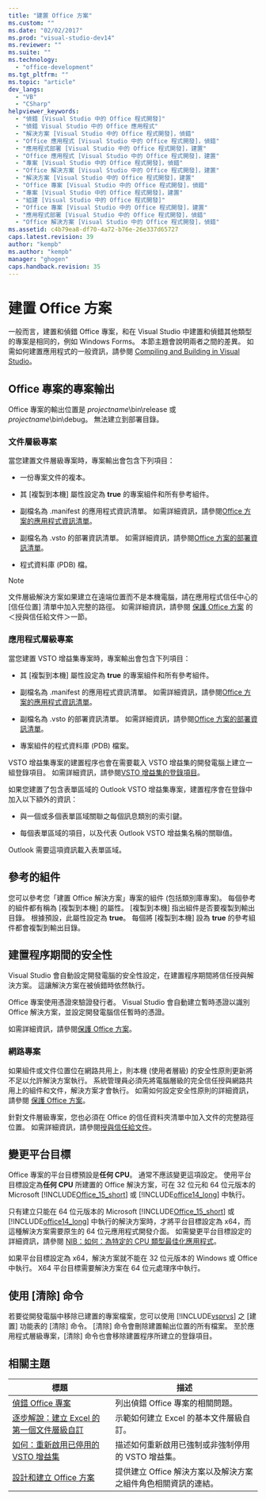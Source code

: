 ```yaml
---
title: "建置 Office 方案"
ms.custom: ""
ms.date: "02/02/2017"
ms.prod: "visual-studio-dev14"
ms.reviewer: ""
ms.suite: ""
ms.technology: 
  - "office-development"
ms.tgt_pltfrm: ""
ms.topic: "article"
dev_langs: 
  - "VB"
  - "CSharp"
helpviewer_keywords: 
  - "偵錯 [Visual Studio 中的 Office 程式開發]"
  - "偵錯 Visual Studio 中的 Office 應用程式"
  - "解決方案 [Visual Studio 中的 Office 程式開發]，偵錯"
  - "Office 應用程式 [Visual Studio 中的 Office 程式開發]，偵錯"
  - "應用程式部署 [Visual Studio 中的 Office 程式開發]，建置"
  - "Office 應用程式 [Visual Studio 中的 Office 程式開發]，建置"
  - "專案 [Visual Studio 中的 Office 程式開發]，偵錯"
  - "Office 解決方案 [Visual Studio 中的 Office 程式開發]，建置"
  - "解決方案 [Visual Studio 中的 Office 程式開發]，建置"
  - "Office 專案 [Visual Studio 中的 Office 程式開發]，偵錯"
  - "專案 [Visual Studio 中的 Office 程式開發]，建置"
  - "組建 [Visual Studio 中的 Office 程式開發]"
  - "Office 專案 [Visual Studio 中的 Office 程式開發]，建置"
  - "應用程式部署 [Visual Studio 中的 Office 程式開發]，偵錯"
  - "Office 解決方案 [Visual Studio 中的 Office 程式開發]，偵錯"
ms.assetid: c4b79ea8-df70-4a72-b76e-26e337d65727
caps.latest.revision: 39
author: "kempb"
ms.author: "kempb"
manager: "ghogen"
caps.handback.revision: 35
---
```

# 建置 Office 方案
  一般而言，建置和偵錯 Office 專案，和在 Visual Studio 中建置和偵錯其他類型的專案是相同的，例如 Windows Forms。 本節主題會說明兩者之間的差異。 如需如何建置應用程式的一般資訊，請參閱 [Compiling and Building in Visual Studio](../ide/compiling-and-building-in-visual-studio.md)。  
  
## Office 專案的專案輸出  
 Office 專案的輸出位置是 *projectname*\\bin\\release 或 *projectname*\\bin\\debug。 無法建立到部署目錄。  
  
### 文件層級專案  
 當您建置文件層級專案時，專案輸出會包含下列項目：  
  
-   一份專案文件的複本。  
  
-   其 \[複製到本機\] 屬性設定為 **true** 的專案組件和所有參考組件。  
  
-   副檔名為 .manifest 的應用程式資訊清單。 如需詳細資訊，請參閱[Office 方案的應用程式資訊清單](../vsto/application-manifests-for-office-solutions.md)。  
  
-   副檔名為 .vsto 的部署資訊清單。 如需詳細資訊，請參閱[Office 方案的部署資訊清單](../vsto/deployment-manifests-for-office-solutions.md)。  
  
-   程式資料庫 \(PDB\) 檔。  
  
> [!NOTE]  
>  文件層級解決方案如果建立在遠端位置而不是本機電腦，請在應用程式信任中心的 \[信任位置\] 清單中加入完整的路徑。 如需詳細資訊，請參閱 [保護 Office 方案](../vsto/securing-office-solutions.md) 的＜授與信任給文件＞一節。  
  
### 應用程式層級專案  
 當您建置 VSTO 增益集專案時，專案輸出會包含下列項目：  
  
-   其 \[複製到本機\] 屬性設定為 **true** 的專案組件和所有參考組件。  
  
-   副檔名為 .manifest 的應用程式資訊清單。 如需詳細資訊，請參閱[Office 方案的應用程式資訊清單](../vsto/application-manifests-for-office-solutions.md)。  
  
-   副檔名為 .vsto 的部署資訊清單。 如需詳細資訊，請參閱[Office 方案的部署資訊清單](../vsto/deployment-manifests-for-office-solutions.md)。  
  
-   專案組件的程式資料庫 \(PDB\) 檔案。  
  
 VSTO 增益集專案的建置程序也會在需要載入 VSTO 增益集的開發電腦上建立一組登錄項目。 如需詳細資訊，請參閱[VSTO 增益集的登錄項目](../vsto/registry-entries-for-vsto-add-ins.md)。  
  
 如果您建置了包含表單區域的 Outlook VSTO 增益集專案，建置程序會在登錄中加入以下額外的資訊：  
  
-   與一個或多個表單區域關聯之每個訊息類別的索引鍵。  
  
-   每個表單區域的項目，以及代表 Outlook VSTO 增益集名稱的關聯值。  
  
 Outlook 需要這項資訊載入表單區域。  
  
## 參考的組件  
 您可以參考您「建置 Office 解決方案」專案的組件 \(包括類別庫專案\)。 每個參考的組件都有稱為 \[複製到本機\] 的屬性。 \[複製到本機\] 指出組件是否要複製到輸出目錄。 根據預設，此屬性設定為 **true**。 每個將 \[複製到本機\] 設為 **true** 的參考組件都會複製到輸出目錄。  
  
## 建置程序期間的安全性  
 Visual Studio 會自動設定開發電腦的安全性設定，在建置程序期間將信任授與解決方案。 這讓解決方案在被偵錯時依然執行。  
  
 Office 專案使用憑證來驗證發行者。 Visual Studio 會自動建立暫時憑證以識別 Office 解決方案，並設定開發電腦信任暫時的憑證。  
  
 如需詳細資訊，請參閱[保護 Office 方案](../vsto/securing-office-solutions.md)。  
  
### 網路專案  
 如果組件或文件位置位在網路共用上，則本機 \(使用者層級\) 的安全性原則更新將不足以允許解決方案執行。 系統管理員必須先將電腦層級的完全信任授與網路共用上的組件和文件，解決方案才會執行。 如需如何設定安全性原則的詳細資訊，請參閱 [保護 Office 方案](../vsto/securing-office-solutions.md)。  
  
 針對文件層級專案，您也必須在 Office 的信任資料夾清單中加入文件的完整路徑位置。 如需詳細資訊，請參閱[授與信任給文件](../vsto/granting-trust-to-documents.md)。  
  
## 變更平台目標  
 Office 專案的平台目標預設是**任何 CPU**。 通常不應該變更這項設定。 使用平台目標設定為**任何 CPU** 所建置的 Office 解決方案，可在 32 位元和 64 位元版本的 Microsoft  [!INCLUDE[Office_15_short](../vsto/includes/office-15-short-md.md)] 或 [!INCLUDE[office14_long](../vsto/includes/office14-long-md.md)] 中執行。  
  
 只有建立只能在 64 位元版本的 Microsoft [!INCLUDE[Office_15_short](../vsto/includes/office-15-short-md.md)] 或 [!INCLUDE[office14_long](../vsto/includes/office14-long-md.md)] 中執行的解決方案時，才將平台目標設定為 x64，而這種解決方案需要原生的 64 位元應用程式開發介面。 如需變更平台目標設定的詳細資訊，請參閱 [NIB：如何：為特定的 CPU 類型最佳化應用程式](http://msdn.microsoft.com/zh-tw/294a75d2-4279-4b72-8298-2bea05be907a)。  
  
 如果平台目標設定為 x64，解決方案就不能在 32 位元版本的 Windows 或 Office 中執行。 X64 平台目標需要解決方案在 64 位元處理序中執行。  
  
## 使用 \[清除\] 命令  
 若要從開發電腦中移除已建置的專案檔案，您可以使用 [!INCLUDE[vsprvs](../sharepoint/includes/vsprvs-md.md)] 之 \[建置\] 功能表的 \[清除\] 命令。 \[清除\] 命令會刪除建置輸出位置的所有檔案。 至於應用程式層級專案，\[清除\] 命令也會移除建置程序所建立的登錄項目。  
  
## 相關主題  
  
|標題|描述|  
|--------|--------|  
|[偵錯 Office 專案](../vsto/debugging-office-projects.md)|列出偵錯 Office 專案的相關問題。|  
|[逐步解說：建立 Excel 的第一個文件層級自訂](../vsto/walkthrough-creating-your-first-document-level-customization-for-excel.md)|示範如何建立 Excel 的基本文件層級自訂。|  
|[如何：重新啟用已停用的 VSTO 增益集](../vsto/how-to-re-enable-a-vsto-add-in-that-has-been-disabled.md)|描述如何重新啟用已強制或非強制停用的 VSTO 增益集。|  
|[設計和建立 Office 方案](../vsto/designing-and-creating-office-solutions.md)|提供建立 Office 解決方案以及解決方案之組件角色相關資訊的連結。|  
  
  